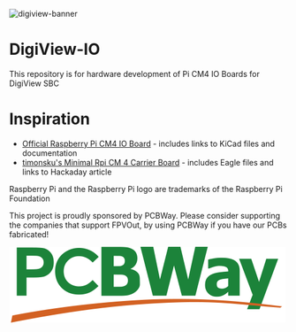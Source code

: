 ![digiview-banner](https://user-images.githubusercontent.com/956646/118431082-def7c080-b6d5-11eb-913e-40b6fc58a861.png)

# DigiView-IO
This repository is for hardware development of Pi CM4 IO Boards for DigiView SBC

# Inspiration

* [Official Raspberry Pi CM4 IO Board](https://www.raspberrypi.org/products/compute-module-4-io-board/) - includes links to KiCad files and documentation
* [timonsku's Minimal Rpi CM 4 Carrier Board](https://github.com/timonsku/Minimal-RPi-CM-4-Carrier) - includes Eagle files and links to Hackaday article


Raspberry Pi and the Raspberry Pi logo are trademarks of the Raspberry Pi Foundation
 
  
   
    
This project is proudly sponsored by PCBWay. Please consider supporting the companies that support FPVOut, by using PCBWay if you have our PCBs fabricated!

![GitHub Logo](/images/PCBWay.png)


 
